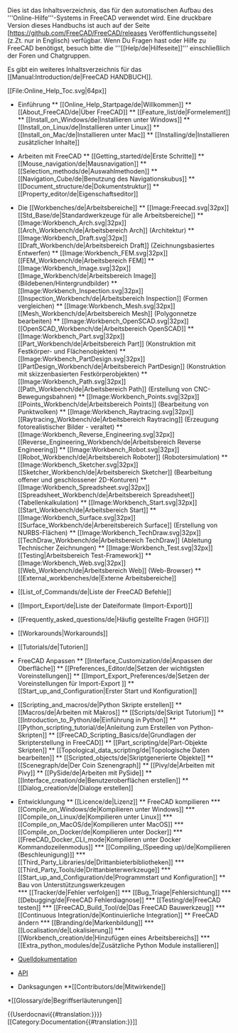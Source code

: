 <languages/>

Dies ist das Inhaltsverzeichnis, das für den automatischen Aufbau des '''Online-Hilfe'''-Systems in FreeCAD verwendet wird. Eine druckbare Version dieses Handbuchs ist auch auf der Seite [https://github.com/FreeCAD/FreeCAD/releases Veröffentlichungsseite] (z.Zt. nur in Englisch) verfügbar. Wenn Du Fragen hast oder Hilfe zu FreeCAD benötigst, besuch bitte die '''[[Help/de|Hilfeseite]]''' einschließlich der Foren und Chatgruppen. 

Es gibt ein weiteres Inhaltsverzeichnis für das [[Manual:Introduction/de|FreeCAD HANDBUCH]].

[[File:Online_Help_Toc.svg|64px]]

* Einführung
** [[Online_Help_Startpage/de|Willkommen]]
** [[About_FreeCAD/de|Über FreeCAD]]
** [[Feature_list/de|Formelement]]
** [[Install_on_Windows/de|Installieren unter Windows]]
** [[Install_on_Linux/de|Installieren unter Linux]]
** [[Install_on_Mac/de|Installieren unter Mac]]
** [[Installing/de|Installieren zusätzlicher Inhalte]]

* Arbeiten mit FreeCAD
** [[Getting_started/de|Erste Schritte]]
** [[Mouse_navigation/de|Mausnavigation]]
** [[Selection_methods/de|Auswahlmethoden]]
** [[Navigation_Cube/de|Benutzung des Navigationskubus]]
** [[Document_structure/de|Dokumentstruktur]]
** [[Property_editor/de|Eigenschaftseditor]]

* Die [[Workbenches/de|Arbeitsbereiche]]
** [[Image:Freecad.svg|32px]] [[Std_Base/de|Standardwerkzeuge für alle Arbeitsbereiche]]
** [[Image:Workbench_Arch.svg|32px]][[Arch_Workbench/de|Arbeitsbereich Arch]] (Architektur)
** [[Image:Workbench_Draft.svg|32px]][[Draft_Workbench/de|Arbeitsbereich Draft]] (Zeichnungsbasiertes Entwerfen)
** [[Image:Workbench_FEM.svg|32px]][[FEM_Workbench/de|Arbeitsbereich FEM]] 
** [[Image:Workbench_Image.svg|32px]][[Image_Workbench/de|Arbeitsbereich Image]] (Bildebenen/Hintergrundbilder)
** [[Image:Workbench_Inspection.svg|32px]][[Inspection_Workbench/de|Arbeitsbereich Inspection]] (Formen vergleichen)
** [[Image:Workbench_Mesh.svg|32px]][[Mesh_Workbench/de|Arbeitsbereich Mesh]] (Polygonnetze bearbeiten)
** [[Image:Workbench_OpenSCAD.svg|32px]][[OpenSCAD_Workbench/de|Arbeitsbereich OpenSCAD]] 
** [[Image:Workbench_Part.svg|32px]][[Part_Workbench/de|Arbeitsbereich Part]] (Konstruktion mit Festkörper- und Flächenobjekten)
** [[Image:Workbench_PartDesign.svg|32px]][[PartDesign_Workbench/de|Arbeitsbereich PartDesign]] (Konstruktion mit skizzenbasierten Festkörperobjekten)
** [[Image:Workbench_Path.svg|32px]][[Path_Workbench/de|Arbeitsbereich Path]] (Erstellung von CNC-Bewegungsbahnen)
** [[Image:Workbench_Points.svg|32px]][[Points_Workbench/de|Arbeitsbereich Points]] (Bearbeitung von Punktwolken)
** [[Image:Workbench_Raytracing.svg|32px]][[Raytracing_Workbench/de|Arbeitsbereich Raytracing]] (Erzeugung fotorealistischer Bilder - veraltet)
** [[Image:Workbench_Reverse_Engineering.svg|32px]][[Reverse_Engineering_Workbench/de|Arbeitsbereich Reverse Engineering]]
** [[Image:Workbench_Robot.svg|32px]][[Robot_Workbench/de|Arbeitsbereich Roboter]] (Robotersimulation)
** [[Image:Workbench_Sketcher.svg|32px]][[Sketcher_Workbench/de|Arbeitsbereich Sketcher]] (Bearbeitung offener und geschlossener 2D-Konturen)
** [[Image:Workbench_Spreadsheet.svg|32px]][[Spreadsheet_Workbench/de|Arbeitsbereich Spreadsheet]] (Tabellenkalkulation)
** [[Image:Workbench_Start.svg|32px]][[Start_Workbench/de|Arbeitsbereich Start]] 
** [[Image:Workbench_Surface.svg|32px]][[Surface_Workbench/de|Arbereitsbereich Surface]] (Erstellung von NURBS-Flächen)
** [[Image:Workbench_TechDraw.svg|32px]][[TechDraw_Workbench/de|Arbeitsbereich TechDraw]] (Ableitung Technischer Zeichnungen)
** [[Image:Workbench_Test.svg|32px]] [[Testing|Arbeitsbereich Test-Framework]]
** [[Image:Workbench_Web.svg|32px]][[Web_Workbench/de|Arbeitsbereich Web]] (Web-Browser)
** [[External_workbenches/de|Externe Arbeitsbereiche]]

* [[List_of_Commands/de|Liste der FreeCAD Befehle]]

* [[Import_Export/de|Liste der Dateiformate (Import-Export)]]

* [[Frequently_asked_questions/de|Häufig gestellte Fragen (HGF)]]

* [[Workarounds|Workarounds]]

* [[Tutorials/de|Tutorien]]

* FreeCAD Anpassen
** [[Interface_Customization/de|Anpassen der Oberfläche]]
** [[Preferences_Editor/de|Setzen der wichtigsten Voreinstellungen]]
** [[Import_Export_Preferences/de|Setzen der Voreinstellungen für Import-Export ]]
** [[Start_up_and_Configuration|Erster Start und Konfiguration]]

* [[Scripting_and_macros/de|Python Skripte erstellen]]
** [[Macros/de|Arbeiten mit Makros]]
** [[Scripts/de|Skript Tutorium]]
** [[Introduction_to_Python/de|Einführung in Python]]
** [[Python_scripting_tutorial/de|Anleitung zum Erstellen von Python-Skripten]]
** [[FreeCAD_Scripting_Basics/de|Grundlagen der Skripterstellung in FreeCAD]]
** [[Part_scripting/de|Part-Objekte Skripten]]
** [[Topological_data_scripting/de|Topologische Daten bearbeiten]]
** [[Scripted_objects/de|Skriptgenerierte Objekte]]
** [[Scenegraph/de|Der Coin Szenengraph]]
** [[Pivy/de|Arbeiten mit Pivy]]
** [[PySide/de|Arbeiten mit PySide]]
** [[Interface_creation/de|Benutzeroberflächen erstellen]]
** [[Dialog_creation/de|Dialoge erstellen]]

* Entwicklungung
** [[Licence/de|Lizenz]]
** FreeCAD kompilieren
*** [[Compile_on_Windows/de|Kompilieren unter Windows]]
*** [[Compile_on_Linux/de|Kompilieren unter Linux]]
*** [[Compile_on_MacOS/de|Kompilieren unter MacOS]]
*** [[Compile_on_Docker/de|Kompilieren unter Docker]]
*** [[FreeCAD_Docker_CLI_mode|Kompilieren unter Docker Kommandozeilenmodus]]
*** [[Compiling_(Speeding up)/de|Kompilieren (Beschleunigung)]]
*** [[Third_Party_Libraries/de|Drittanbieterbibliotheken]]
*** [[Third_Party_Tools/de|Drittanbieterwerkzeuge]]
*** [[Start_up_and_Configuration/de|Programmstart und Konfiguration]]
** Bau von Unterstützungswerkzeugen  
*** [[Tracker/de|Fehler verfolgen]]
*** [[Bug_Triage|Fehlersichtung]]
*** [[Debugging/de|FreeCAD Fehlerdiagnose]]
*** [[Testing/de|FreeCAD testen]]
*** [[FreeCAD_Build_Tool/de|Das FreeCAD Bauwerkzeug]]
*** [[Continuous Integration/de|Kontinuierliche Integration]]
** FreeCAD ändern
*** [[Branding/de|Markenbildung]] 
*** [[Localisation/de|Lokalisierung]]
*** [[Workbench_creation/de|Hinzufügen eines Arbeitsbereichs]]
*** [[Extra_python_modules/de|Zusätzliche Python Module installieren]]  
* [Quelldokumentation](Source_documentation/de)  
* [API](https://www.freecadweb.org/api/)  

* Danksagungen
**[[Contributors/de|Mitwirkende]]

*[[Glossary/de|Begriffserläuterungen]]


{{Userdocnavi{{#translation:}}}}
[[Category:Documentation{{#translation:}}]]
